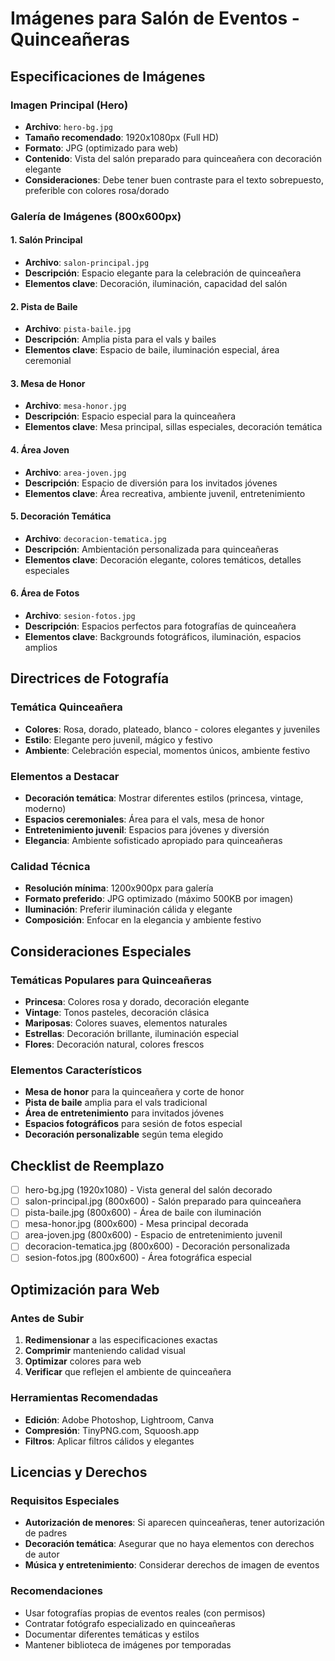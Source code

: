 # Imágenes para Salón de Eventos - Quinceañeras

## Especificaciones de Imágenes

### Imagen Principal (Hero)
- **Archivo**: `hero-bg.jpg`
- **Tamaño recomendado**: 1920x1080px (Full HD)
- **Formato**: JPG (optimizado para web)
- **Contenido**: Vista del salón preparado para quinceañera con decoración elegante
- **Consideraciones**: Debe tener buen contraste para el texto sobrepuesto, preferible con colores rosa/dorado

### Galería de Imágenes (800x600px)

#### 1. Salón Principal
- **Archivo**: `salon-principal.jpg`
- **Descripción**: Espacio elegante para la celebración de quinceañera
- **Elementos clave**: Decoración, iluminación, capacidad del salón

#### 2. Pista de Baile
- **Archivo**: `pista-baile.jpg`
- **Descripción**: Amplia pista para el vals y bailes
- **Elementos clave**: Espacio de baile, iluminación especial, área ceremonial

#### 3. Mesa de Honor
- **Archivo**: `mesa-honor.jpg`
- **Descripción**: Espacio especial para la quinceañera
- **Elementos clave**: Mesa principal, sillas especiales, decoración temática

#### 4. Área Joven
- **Archivo**: `area-joven.jpg`
- **Descripción**: Espacio de diversión para los invitados jóvenes
- **Elementos clave**: Área recreativa, ambiente juvenil, entretenimiento

#### 5. Decoración Temática
- **Archivo**: `decoracion-tematica.jpg`
- **Descripción**: Ambientación personalizada para quinceañeras
- **Elementos clave**: Decoración elegante, colores temáticos, detalles especiales

#### 6. Área de Fotos
- **Archivo**: `sesion-fotos.jpg`
- **Descripción**: Espacios perfectos para fotografías de quinceañera
- **Elementos clave**: Backgrounds fotográficos, iluminación, espacios amplios

## Directrices de Fotografía

### Temática Quinceañera
- **Colores**: Rosa, dorado, plateado, blanco - colores elegantes y juveniles
- **Estilo**: Elegante pero juvenil, mágico y festivo
- **Ambiente**: Celebración especial, momentos únicos, ambiente festivo

### Elementos a Destacar
- **Decoración temática**: Mostrar diferentes estilos (princesa, vintage, moderno)
- **Espacios ceremoniales**: Área para el vals, mesa de honor
- **Entretenimiento juvenil**: Espacios para jóvenes y diversión
- **Elegancia**: Ambiente sofisticado apropiado para quinceañeras

### Calidad Técnica
- **Resolución mínima**: 1200x900px para galería
- **Formato preferido**: JPG optimizado (máximo 500KB por imagen)
- **Iluminación**: Preferir iluminación cálida y elegante
- **Composición**: Enfocar en la elegancia y ambiente festivo

## Consideraciones Especiales

### Temáticas Populares para Quinceañeras
- **Princesa**: Colores rosa y dorado, decoración elegante
- **Vintage**: Tonos pasteles, decoración clásica
- **Mariposas**: Colores suaves, elementos naturales
- **Estrellas**: Decoración brillante, iluminación especial
- **Flores**: Decoración natural, colores frescos

### Elementos Característicos
- **Mesa de honor** para la quinceañera y corte de honor
- **Pista de baile** amplia para el vals tradicional
- **Área de entretenimiento** para invitados jóvenes
- **Espacios fotográficos** para sesión de fotos especial
- **Decoración personalizable** según tema elegido

## Checklist de Reemplazo

- [ ] hero-bg.jpg (1920x1080) - Vista general del salón decorado
- [ ] salon-principal.jpg (800x600) - Salón preparado para quinceañera
- [ ] pista-baile.jpg (800x600) - Área de baile con iluminación
- [ ] mesa-honor.jpg (800x600) - Mesa principal decorada
- [ ] area-joven.jpg (800x600) - Espacio de entretenimiento juvenil
- [ ] decoracion-tematica.jpg (800x600) - Decoración personalizada
- [ ] sesion-fotos.jpg (800x600) - Área fotográfica especial

## Optimización para Web

### Antes de Subir
1. **Redimensionar** a las especificaciones exactas
2. **Comprimir** manteniendo calidad visual
3. **Optimizar** colores para web
4. **Verificar** que reflejen el ambiente de quinceañera

### Herramientas Recomendadas
- **Edición**: Adobe Photoshop, Lightroom, Canva
- **Compresión**: TinyPNG.com, Squoosh.app
- **Filtros**: Aplicar filtros cálidos y elegantes

## Licencias y Derechos

### Requisitos Especiales
- **Autorización de menores**: Si aparecen quinceañeras, tener autorización de padres
- **Decoración temática**: Asegurar que no haya elementos con derechos de autor
- **Música y entretenimiento**: Considerar derechos de imagen de eventos

### Recomendaciones
- Usar fotografías propias de eventos reales (con permisos)
- Contratar fotógrafo especializado en quinceañeras
- Documentar diferentes temáticas y estilos
- Mantener biblioteca de imágenes por temporadas 